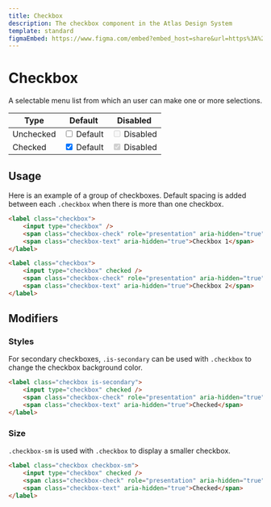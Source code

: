 ```yaml
---
title: Checkbox
description: The checkbox component in the Atlas Design System
template: standard
figmaEmbed: https://www.figma.com/embed?embed_host=share&url=https%3A%2F%2Fwww.figma.com%2Ffile%2FuVA2amRR71yJZ0GS6RI6zL%2F%25F0%259F%258C%259E-Atlas-Design-Library%3Fnode-id%3D855%253A1014"
---
```


# Checkbox

A selectable menu list from which an user can make one or more selections.

<div class="table-wrapper margin-top-xs">
	<table class="table">
		<thead>
			<tr>
				<th>Type</th>
				<th>Default</th>
				<th>Disabled</th>
			</tr>
		</thead>
		<tbody>
			<tr>
				<td>Unchecked</td>
				<td>
					<label class="checkbox">
						<input type="checkbox" />
						<span class="checkbox-check" role="presentation" aria-hidden="true"></span>
						<span class="checkbox-text" aria-hidden="true">Default</span>
					</label>
				</td>
				<td>
					<label class="checkbox">
						<input type="checkbox" disabled />
						<span class="checkbox-check" role="presentation" aria-hidden="true"></span>
						<span class="checkbox-text" aria-hidden="true">Disabled</span>
					</label>
				</td>
			</tr>
			<tr>
				<td>Checked</td>
				<td>
					<label class="checkbox">
						<input type="checkbox" checked />
						<span class="checkbox-check" role="presentation" aria-hidden="true"></span>
						<span class="checkbox-text" aria-hidden="true">Default</span>
					</label>
				</td>
				<td>
					<label class="checkbox">
						<input type="checkbox" disabled checked />
						<span class="checkbox-check" role="presentation" aria-hidden="true"></span>
						<span class="checkbox-text" aria-hidden="true">Disabled</span>
					</label>
				</td>
			</tr>
		</tbody>
	</table>
</div>

## Usage

Here is an example of a group of checkboxes. Default spacing is added between each `.checkbox` when there is more than one checkbox.

```html
<label class="checkbox">
	<input type="checkbox" />
	<span class="checkbox-check" role="presentation" aria-hidden="true"></span>
	<span class="checkbox-text" aria-hidden="true">Checkbox 1</span>
</label>

<label class="checkbox">
	<input type="checkbox" checked />
	<span class="checkbox-check" role="presentation" aria-hidden="true"></span>
	<span class="checkbox-text" aria-hidden="true">Checkbox 2</span>
</label>
```

## Modifiers

### Styles

For secondary checkboxes, `.is-secondary` can be used with `.checkbox` to change the checkbox background color.

```html
<label class="checkbox is-secondary">
	<input type="checkbox" checked />
	<span class="checkbox-check" role="presentation" aria-hidden="true"></span>
	<span class="checkbox-text" aria-hidden="true">Checked</span>
</label>
```

### Size

`.checkbox-sm` is used with `.checkbox` to display a smaller checkbox.

```html
<label class="checkbox checkbox-sm">
	<input type="checkbox" checked />
	<span class="checkbox-check" role="presentation" aria-hidden="true"></span>
	<span class="checkbox-text" aria-hidden="true">Checked</span>
</label>
```
